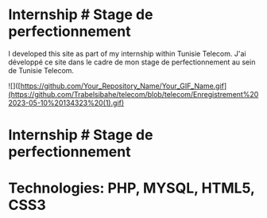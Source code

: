 # Internship # Stage de perfectionnement
I developed this site as part of my internship within Tunisie Telecom.
J'ai développé ce site dans le cadre de mon stage de perfectionnement au sein de Tunisie Telecom.

![]([https://github.com/Your_Repository_Name/Your_GIF_Name.gif](https://github.com/Trabelsibahe/telecom/blob/telecom/Enregistrement%202023-05-10%20134323%20(1).gif)

# Internship # Stage de perfectionnement
# Technologies: PHP, MYSQL, HTML5, CSS3

